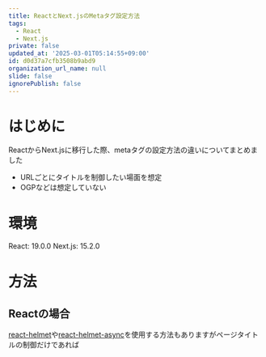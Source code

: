 ```yaml
---
title: ReactとNext.jsのMetaタグ設定方法
tags:
  - React
  - Next.js
private: false
updated_at: '2025-03-01T05:14:55+09:00'
id: d0d37a7cfb3508b9abd9
organization_url_name: null
slide: false
ignorePublish: false
---
```

# はじめに
ReactからNext.jsに移行した際、metaタグの設定方法の違いについてまとめました

- URLごとにタイトルを制御したい場面を想定
- OGPなどは想定していない

# 環境
React: 19.0.0
Next.js: 15.2.0

# 方法
## Reactの場合
[react-helmet](https://github.com/nfl/react-helmet)や[react-helmet-async](https://github.com/staylor/react-helmet-async)を使用する方法もありますがページタイトルの制御だけであれば<title>タグを指定するのみで良さそうでした。

https://ja.react.dev/reference/react-dom/components/title

## Next.jsの場合
### Pages Router
```TSX
import Head from 'next/head';

const Home = () => (
  <div>
    <Head>
      <title>Home Page</title>
      <meta name="description" content="This is the home page" />
    </Head>
    <h1>Home Page</h1>
  </div>
);

export default Home;
```

### App Router
https://nextjs.org/docs/app/building-your-application/optimizing/metadata
```TSX
import type { Metadata } from 'next'
 
export const metadata: Metadata = {
  title: 'Home Page',
  description: 'This is the home page',
}
 
export default function Page() {
  return <h1>Home Page</h1>
}
```
